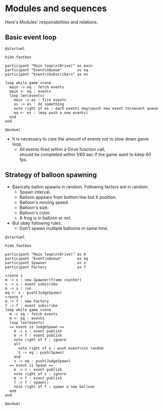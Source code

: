 # Modules and sequences

Here's Modules' responsibilities and relations.

## Basic event loop

```uml
@startuml

hide footbox

participant "Main loop\n(Drive)" as main
participant "Event\nQueue"       as eq
participant "Event\nSubscribers" as es

loop while game scene
  main -> eq : fetch events
  main <- eq : events
  loop len(events)
    main -> es : fire events
    es -> es : do something
    note right of es : each events may\npush new event to\nevent queue
    eq <- es : (may push a new events)
  end
end

@enduml
```

* It is necessary to care the amount of events not to slow down game loop.
  * All events fired within a Drive function call,  
  should be completed within 1/60 sec if the game want to keep 60 fps.

## Strategy of balloon spawning

* Basically ballon spawns in random. Following factors are in random.
  * Spawn interval.
  * Balloon appears from bottom line but X position.
  * Balloon's moving speed.
  * Balloon's size.
  * Balloon's color.
  * A frog is in balloon or not.
* But obey following rules.
  * Don't spawn multiple balloons in same time.

```uml
@startuml

hide footbox

participant "Main loop\n(Drive)" as m
participant "Event\nQueue"       as eq
participant Spawner              as s
participant Factory              as f

create s
m -> s : new Spawner(frame counter)
s -> s : event subscribe
m -> s : run
eq <- s : push(JudgeSpawn)
create f
m -> f : new Factory
f -> f : event subscribe
loop while game scene
  m -> eq : fetch events
  m <- eq : events
  loop len(events)
  == event is JudgeSpawn ==
    m -> s : event publish
    m -> f : event publish
    note right of f : ignore
    alt
      note right of s : push event\nin random
      s -> eq : push(Spawn)
    end
    s -> eq : push(JudgeSpawn)
  == event is Spawn ==
    m -> s : event publish
    note right of s : ignore
    m -> f : event publish
    f -> f : spawn()
    note right of f : spawn a new balloon
  end
end

@enduml
```
